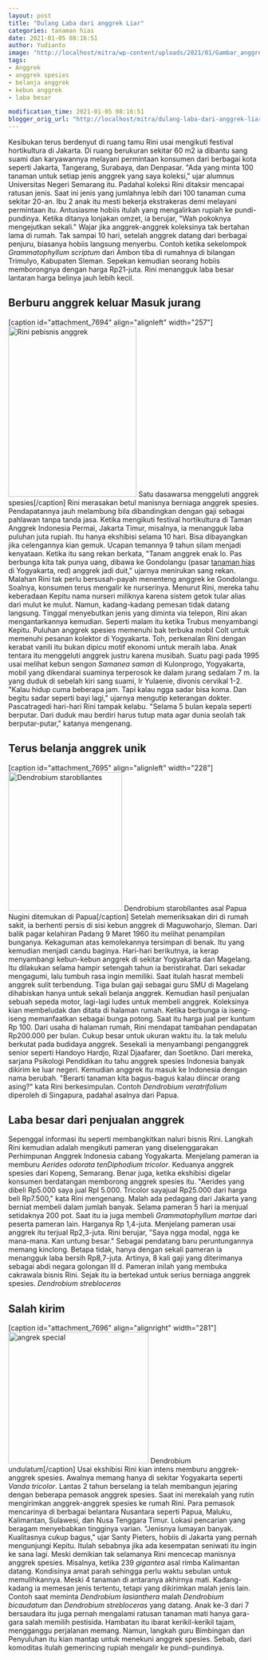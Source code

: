 ```yaml
---
layout: post
title: "Dulang Laba dari anggrek Liar"
categories: tanaman hias
date: 2021-01-05 08:16:51
author: Yudianto
image: "http://localhost/mitra/wp-content/uploads/2021/01/Gambar_anggrek2_1024x646.jpg"
tags:
- Anggrek
- anggrek spesies
- belanja anggrek
- kebun anggrek
- laba besar

modification_time: 2021-01-05 08:16:51
blogger_orig_url: "http://localhost/mitra/dulang-laba-dari-anggrek-liar.html"
---
```


Kesibukan terus berdenyut di ruang tamu Rini usai mengikuti festival hortikultura di Jakarta. Di ruang berukuran sekitar 60 m2 ia dibantu sang suami dan karyawannya melayani permintaan konsumen dari berbagai kota seperti Jakarta, Tangerang, Surabaya, dan Denpasar. "Ada yang minta 100 tanaman untuk setiap jenis anggrek yang saya koleksi," ujar alumnus Universitas Negeri Semarang itu.
Padahal koleksi Rini ditaksir mencapai ratusan jenis. Saat ini jenis yang jumlahnya lebih dari 100 tanaman cuma sekitar 20-an. Ibu 2 anak itu mesti bekerja ekstrakeras demi melayani permintaan itu. Antusiasme hobiis itulah yang mengalirkan rupiah ke pundi-pundinya. Ketika ditanya lonjakan omzet, ia berujar, "Wah pokoknya mengejutkan sekali."
Wajar jika anggrek-anggrek koleksinya tak bertahan lama di rumah. Tak sampai 10 hari, setelah anggrek datang dari berbagai penjuru, biasanya hobiis langsung menyerbu. Contoh ketika sekelompok <i>Grammatophyllum scriptum</i> dari Ambon tiba di rumahnya di bilangan Trimulyo, Kabupaten Sleman. Sepekan kemudian seorang hobiis memborongnya dengan harga Rp21-juta. Rini menangguk laba besar lantaran harga belinya jauh lebih kecil.
<h2 id="Berburu">Berburu anggrek keluar Masuk jurang</h2>
[caption id="attachment_7694" align="alignleft" width="257"]<a href="http://127.0.0.1/mitra/wp-content/uploads/2021/01/Gambar_anggrek_579x768.jpg"><img class="wp-image-7694" src="http://127.0.0.1/mitra/wp-content/uploads/2021/01/Gambar_anggrek_579x768.jpg" alt="Rini pebisnis anggrek" width="257" height="341" /></a> Satu dasawarsa menggeluti anggrek spesies[/caption]
Rini merasakan betul manisnya berniaga anggrek spesies. Pendapatannya jauh melambung bila dibandingkan dengan gaji sebagai pahlawan tanpa tanda jasa. Ketika mengikuti festival hortikultura di Taman Anggrek Indonesia Permai, Jakarta Timur, misalnya, ia menangguk laba puluhan juta rupiah. Itu hanya ekshibisi selama 10 hari. Bisa dibayangkan jika celengannya kian gemuk.
Ucapan temannya 9 tahun silam menjadi kenyataan. Ketika itu sang rekan berkata, "Tanam anggrek enak lo. Pas berbunga kita tak punya uang, dibawa ke Gondolangu (pasar <a class="wpil_keyword_link " href="http://127.0.0.1/mitra/tanaman-hias"  title="tanaman hias" data-wpil-keyword-link="linked">tanaman hias</a> di Yogyakarta, red) anggrek jadi duit," ujarnya menirukan sang rekan. Malahan Rini tak perlu bersusah-payah menenteng anggrek ke Gondolangu. Soalnya, konsumen terus mengalir ke nurserinya.
Menurut Rini, mereka tahu keberadaan Kepitu nama nurseri miliknya karena sistem getok tular alias dari mulut ke mulut. Namun, kadang-kadang pemesan tidak datang langsung. Tinggal menyebutkan jenis yang diminta via telepon, Rini akan mengantarkannya kemudian. Seperti malam itu ketika Trubus menyambangi Kepitu. Puluhan anggrek spesies memenuhi bak terbuka mobil Colt untuk memenuhi pesanan kolektor di Yogyakarta.
Toh, perkenalan Rini dengan kerabat vanili itu bukan dipicu motif ekonomi untuk meraih laba. Anak tentara itu menggeluti anggrek justru karena musibah. Suatu pagi pada 1995 usai melihat kebun sengon <i>Samanea saman</i> di Kulonprogo, Yogyakarta, mobil yang dikendarai suaminya terperosok ke dalam jurang sedalam 7 m. Ia yang duduk di sebelah kiri sang suami, Ir Yulaenie, divonis cervikal 1-2.
"Kalau hidup cuma beberapa jam. Tapi kalau ngga sadar bisa koma. Dan begitu sadar seperti bayi lagi," ujarnya mengutip keterangan dokter. Pascatragedi hari-hari Rini tampak kelabu. "Selama 5 bulan kepala seperti berputar. Dari duduk mau berdiri harus tutup mata agar dunia seolah tak berputar-putar," katanya mengenang.
<h2 id="unik">Terus belanja anggrek unik</h2>
[caption id="attachment_7695" align="alignleft" width="228"]<a href="http://127.0.0.1/mitra/wp-content/uploads/2021/01/Gambar_anggrek3_631x768.jpg"><img class=" wp-image-7695" src="http://127.0.0.1/mitra/wp-content/uploads/2021/01/Gambar_anggrek3_631x768.jpg" alt="Dendrobium starobllantes" width="228" height="278" /></a> Dendrobium starobllantes asal Papua Nugini ditemukan di Papua[/caption]
Setelah memeriksakan diri di rumah sakit, ia berhenti persis di sisi kebun anggrek di Maguwoharjo, Sleman. Dari balik pagar kelahiran Padang 9 Maret 1960 itu melihat penampilan bunganya. Kekaguman atas kemolekannya tersimpan di benak. Itu yang kemudian menjadi candu baginya. Hari-hari berikutnya, ia kerap menyambangi kebun-kebun anggrek di sekitar Yogyakarta dan Magelang. Itu dilakukan selama hampir setengah tahun ia beristirahat.
Dari sekadar mengagumi, lalu tumbuh rasa ingin memiliki. Saat itulah hasrat membeli anggrek sulit terbendung. Tiga bulan gaji sebagai guru SMU di Magelang dihabiskan hanya untuk sekali belanja anggrek. Kemudian hasil penjualan sebuah sepeda motor, lagi-lagi ludes untuk membeli anggrek. Koleksinya kian membeludak dan ditata di halaman rumah.
Ketika berbunga ia iseng-iseng memanfaatkan sebagai bunga potong. Saat itu harga jual per kuntum Rp 100. Dari usaha di halaman rumah, Rini mendapat tambahan pendapatan Rp200.000 per bulan. Cukup besar untuk ukuran waktu itu. Ia tak melulu berkutat pada budidaya anggrek. Sesekali ia menyambangi penganggrek senior seperti Handoyo Hardjo, Rizal Djaafarer, dan Soetikno.
Dari mereka, sarjana Psikologi Pendidikan itu tahu anggrek spesies Indonesia banyak dikirim ke luar negeri. Kemudian anggrek itu masuk ke Indonesia dengan nama berubah. "Berarti tanaman kita bagus-bagus kalau diincar orang asing?" kata Rini berkesimpulan. Contoh <i>Dendrobium veratrifolium</i> diperoleh di Singapura, padahal asalnya dari Papua.
<h2 id="Laba">Laba besar dari penjualan anggrek</h2>
Sepenggal informasi itu seperti membangkitkan naluri bisnis Rini. Langkah Rini kemudian adalah mengikuti pameran yang diselenggarakan Perhimpunan Anggrek Indonesia cabang Yogyakarta. Menjelang pameran ia memburu <i>Aerides odorata tenDiphodium tricolor</i>. Keduanya anggrek spesies dari Kopeng, Semarang. Benar juga, ketika ekshibisi digelar konsumen berdatangan memborong anggrek spesies itu.
"Aerides yang dibeli Rp5.000 saya jual Rpl 5.000. Tricolor sayajual Rp25.000 dari harga beli Rp7.500," kata Rini mengenang. Malah ada pedagang dari Jakarta yang berniat membeli dalam jumlah banyak. Selama pameran 5 hari ia menjual setidaknya 200 pot. Saat itu ia juga membeli <i>Grammatophyllum martae</i> dari peserta pameran lain. Harganya Rp 1,4-juta. Menjelang pameran usai anggrek itu terjual Rp2,3-juta.
Rini berujar, "Saya ngga modal, ngga ke mana-mana. Kan untung besar." Sebagai pendatang baru peruntungannya memang kinclong. Betapa tidak, hanya dengan sekali pameran ia menangguk laba bersih Rp8,7-juta. Artinya, 8 kali gaji yang diterimanya sebagai abdi negara golongan III d. Pameran inilah yang membuka cakrawala bisnis Rini. Sejak itu ia bertekad untuk serius berniaga anggrek spesies.
<i>Dendrobium strebloceras</i>
<h2 id="kirim">Salah kirim</h2>
[caption id="attachment_7696" align="alignright" width="281"]<a href="http://127.0.0.1/mitra/wp-content/uploads/2021/01/Gambar_anggrek1_823x768.jpg"><img class="wp-image-7696" src="http://127.0.0.1/mitra/wp-content/uploads/2021/01/Gambar_anggrek1_823x768.jpg" alt="angrek special" width="281" height="263" /></a> Dendrobium undulatum[/caption]
Usai ekshibisi Rini kian intens memburu anggrek-anggrek spesies. Awalnya memang hanya di sekitar Yogyakarta seperti <i>Vanda tricolor</i>. Lantas 2 tahun berselang ia telah membangun jejaring dengan beberapa pemasok anggrek spesies. Saat ini merekalah yang rutin mengirimkan anggrek-anggrek spesies ke rumah Rini.
Para pemasok mencarinya di berbagai belantara Nusantara seperti Papua, Maluku, Kalimantan, Sulawesi, dan Nusa Tenggara Timur. Lokasi pencarian yang beragam menyebabkan tingginya varian. "Jenisnya lumayan banyak. Kualitasnya cukup bagus," ujar Santy Pieters, hobiis di Jakarta yang pernah mengunjungi Kepitu. Itulah sebabnya jika ada kesempatan seniwati itu ingin ke sana lagi.
Meski demikian tak selamanya Rini mencecap manisnya anggrek spesies. Misalnya, ketika 239 <i>gigantea</i> asal rimba Kalimantan datang. Kondisinya amat parah sehingga perlu waktu sebulan untuk memulihkannya. Meski 4 tanaman di antaranya akhirnya mati. Kadang-kadang ia memesan jenis tertentu, tetapi yang dikirimkan malah jenis lain. Contoh saat meminta <i>Dendrobium lasianthera</i> malah <i>Dendrobium bicaudatum</i> dan <i>Dendrobium strebloceras</i> yang datang.
Anak ke-3 dari 7 bersaudara itu juga pernah mengalami ratusan tanaman mati hanya gara-gara salah memilih pestisida. Hambatan itu ibarat kerikil-kerikil tajam, mengganggu perjalanan memang. Namun, langkah guru Bimbingan dan Penyuluhan itu kian mantap untuk menekuni anggrek spesies. Sebab, dari komoditas itulah gemerincing rupiah mengalir ke pundi-pundinya.
